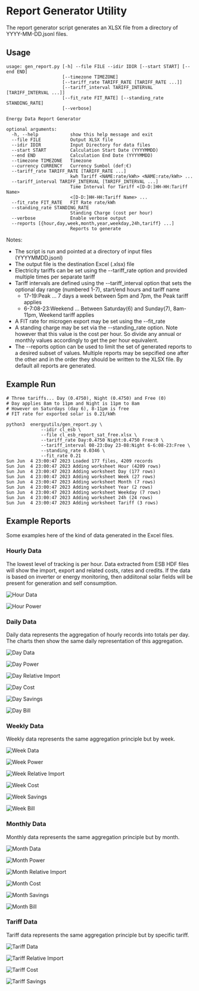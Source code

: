 # Report Generator Utility

The report generator script generates an XLSX file from a directory of YYYY-MM-DD.jsonl files.

## Usage
```
usage: gen_report.py [-h] --file FILE --idir IDIR [--start START] [--end END]
                     [--timezone TIMEZONE]
                     [--tariff_rate TARIFF_RATE [TARIFF_RATE ...]]
                     [--tariff_interval TARIFF_INTERVAL [TARIFF_INTERVAL ...]]
                     [--fit_rate FIT_RATE] [--standing_rate STANDING_RATE]
                     [--verbose]

Energy Data Report Generator

optional arguments:
  -h, --help            show this help message and exit
  --file FILE           Output XLSX file
  --idir IDIR           Input Directory for data files
  --start START         Calculation Start Date (YYYYMMDD)
  --end END             Calculation End Date (YYYYMMDD)
  --timezone TIMEZONE   Timezone
  --currency CURRENCY   Currency Sumbol (def:€)
  --tariff_rate TARIFF_RATE [TARIFF_RATE ...]
                        kwh Tariff <NAME:rate/kWh> <NAME:rate/kWh> ...
  --tariff_interval TARIFF_INTERVAL [TARIFF_INTERVAL ...]
                        Time Interval for Tariff <[D-D:]HH-HH:Tariff Name>
                        <[D-D:]HH-HH:Tariff Name> ...
  --fit_rate FIT_RATE   FIT Rate rate/kWh
  --standing_rate STANDING_RATE
                        Standing Charge (cost per hour)
  --verbose             Enable verbose output
  --reports [{hour,day,week,month,year,weekday,24h,tariff} ...]
                        Reports to generate
```
Notes:
* The script is run and pointed at a directory of input files (YYYYMMDD.jsonl)
* The output file is the destination Excel (.xlsx) file
* Electricity tariffs can be set using the --tariff_rate option and provided multiple times per separate tariff
* Tariff intervals are defined using the --tariff_interval option that sets the optional day range (numbered 1-7), start/end hours and tariff name
  - 17-19:Peak ... 7 days a week between 5pm and 7pm, the Peak tariff applies
  - 6-7:08-23:Weekend ... Between Saturday(6) and Sunday(7), 8am-11pm, Weekend tariff applies 
* A FIT rate for microgen export may be set using the --fit_rate
* A standing charge may be set via the --standing_rate option. Note however that this value is the cost per hour. So divide any annual or monthly values accordingly to get the per hour equivalent.
* The --reports option can be used to limit the set of generated reports to a desired subset of values. Multiple reports may be sepcified one after the other and in the order they should be written to the XLSX file. By default all reports are generated.


## Example Run
```
# Three tariffs... Day (0.4750), Night (0.4750) and Free (0)
# Day applies 8am to 11pm and Night is 11pm to 8am
# However on Saturdays (day 6), 8-11pm is free
# FIT rate for exported solar is 0.21/kWh

python3  energyutils/gen_report.py \
             --idir cl_esb \
             --file cl_esb_report_sat_free.xlsx \
             --tariff_rate Day:0.4750 Night:0.4750 Free:0 \
             --tariff_interval 08-23:Day 23-08:Night 6-6:08-23:Free \
             --standing_rate 0.0346 \
             --fit_rate 0.21 
Sun Jun  4 23:00:47 2023 Loaded 177 files, 4209 records
Sun Jun  4 23:00:47 2023 Adding worksheet Hour (4209 rows)
Sun Jun  4 23:00:47 2023 Adding worksheet Day (177 rows)
Sun Jun  4 23:00:47 2023 Adding worksheet Week (27 rows)
Sun Jun  4 23:00:47 2023 Adding worksheet Month (7 rows)
Sun Jun  4 23:00:47 2023 Adding worksheet Year (2 rows)
Sun Jun  4 23:00:47 2023 Adding worksheet Weekday (7 rows)
Sun Jun  4 23:00:47 2023 Adding worksheet 24h (24 rows)
Sun Jun  4 23:00:47 2023 Adding worksheet Tariff (3 rows)

```

## Example Reports
Some examples here of the kind of data generated in the Excel files.

### Hourly Data
The lowest level of tracking is per hour. Data extracted from ESB HDF files will show the import, export and related costs, rates and credits. If the data is based on inverter or energy monitoring, then addiitonal solar fields will be present for generation and self consumption. 

![Hour Data](./screenshots/hour.png)

![Hour Power](./screenshots/hour_power.png)

### Daily Data
Daily data represents the aggregation of hourly records into totals per day. The charts then show the same daily representation of this aggregation. 

![Day Data](./screenshots/day.png)

![Day Power](./screenshots/day_power.png)

![Day Relative Import](./screenshots/day_rel_import.png)

![Day Cost](./screenshots/day_cost.png)

![Day Savings](./screenshots/day_savings.png)

![Day Bill](./screenshots/day_bill.png)

### Weekly Data
Weekly data represents the same aggregation principle but by week. 

![Week Data](./screenshots/week.png)

![Week Power](./screenshots/week_power.png)

![Week Relative Import](./screenshots/week_rel_import.png)

![Week Cost](./screenshots/week_cost.png)

![Week Savings](./screenshots/week_savings.png)

![Week Bill](./screenshots/week_bill.png)

### Monthly Data
Monthly data represents the same aggregation principle but by month. 

![Month Data](./screenshots/month.png)

![Month Power](./screenshots/month_power.png)

![Month Relative Import](./screenshots/month_rel_import.png)

![Month Cost](./screenshots/month_cost.png)

![Month Savings](./screenshots/month_savings.png)

![Month Bill](./screenshots/month_bill.png)

### Tariff Data
Tariff data represents the same aggregation principle but by specific tariff. 

![Tariff Data](./screenshots/tariff.png)

![Tariff Relative Import](./screenshots/tariff_rel_import.png)

![Tariff Cost](./screenshots/tariff_cost.png)

![Tariff Savings](./screenshots/tariff_savings.png)
